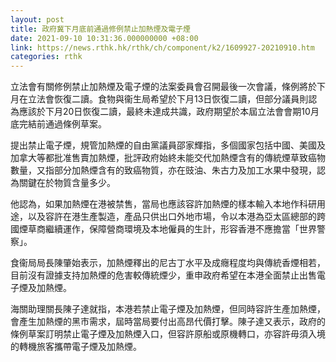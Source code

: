 ```yaml
---
layout: post
title: 政府冀下月底前通過修例禁止加熱煙及電子煙
date: 2021-09-10 10:31:36.000000000 +08:00
link: https://news.rthk.hk/rthk/ch/component/k2/1609927-20210910.htm
categories: rthk
---
```


立法會有關修例禁止加熱煙及電子煙的法案委員會召開最後一次會議，條例將於下月在立法會恢復二讀。食物與衞生局希望於下月13日恢復二讀，但部分議員則認為應該於下月20日恢復二讀，最終未達成共識，政府期望於本屆立法會會期10月底完結前通過條例草案。

提出禁止電子煙，規管加熱煙的自由黨議員邵家輝指，多個國家包括中國、美國及加拿大等都批准售賣加熱煙，批評政府始終未能交代加熱煙含有的傳統煙草致癌物數量，又指部分加熱煙含有的致癌物質，亦在豉油、朱古力及加工水果中發現，認為關鍵在於物質含量多少。

他認為，如果加熱煙在港被禁售，當局也應該容許加熱煙的樣本輸入本地作科研用途，以及容許在港生產製造，產品只供出口外地巿場，令以本港為亞太區總部的跨國煙草商繼續運作，保障營商環境及本地僱員的生計，形容香港不應擔當「世界警察」。

食衞局局長陳肇始表示，加熱煙釋出的尼古丁水平及成癮程度均與傳統香煙相若，目前沒有證據支持加熱煙的危害較傳統煙少，重申政府希望在本港全面禁止出售電子煙及加熱煙。

海關助理關長陳子達就指，本港若禁止電子煙及加熱煙，但同時容許生產加熱煙，會產生加熱煙的黑市需求，屆時當局要付出高昂代價打擊。陳子達又表示，政府的條例草案訂明禁止電子煙及加熱煙入口，但容許原船或原機轉口，亦容許毋須入境的轉機旅客攜帶電子煙及加熱煙。
